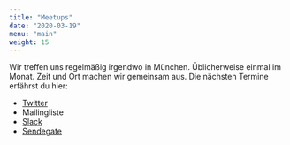 ```yaml
---
title: "Meetups"
date: "2020-03-19"
menu: "main"
weight: 15
---
```

Wir treffen uns regelmäßig irgendwo in München. 
Üblicherweise einmal im Monat. 
Zeit und Ort machen wir gemeinsam aus. 
Die nächsten Termine erfährst du hier:

* [Twitter](https://twitter.com/podcast_muc)
* Mailingliste 
* [Slack](https://podcast-muc.slack.com/)
* [Sendegate](https://sendegate.de/t/uebersicht-von-podcast-meetups/54)

